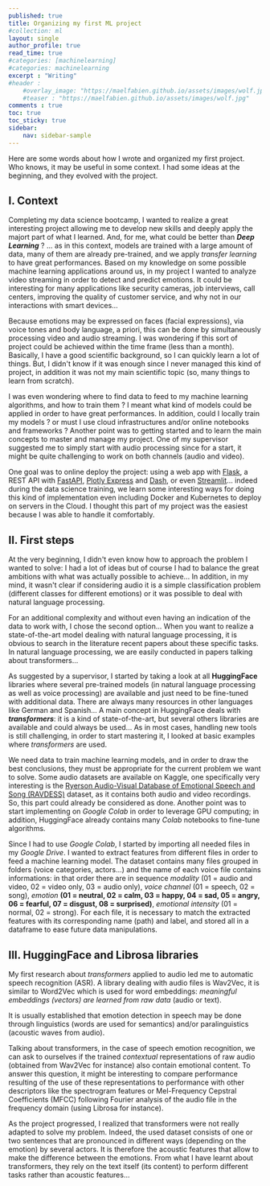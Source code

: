 ```yaml
---
published: true
title: Organizing my first ML project
#collection: ml
layout: single
author_profile: true
read_time: true
#categories: [machinelearning]
#categories: machinelearning
excerpt : "Writing"
#header :
    #overlay_image: "https://maelfabien.github.io/assets/images/wolf.jpg"
    #teaser : "https://maelfabien.github.io/assets/images/wolf.jpg"
comments : true
toc: true
toc_sticky: true
sidebar:
    nav: sidebar-sample
---
```


<!--src="https://cdn.mathjax.org/mathjax/latest/MathJax.js?config=TeX-MML-AM_CHTML">
</script> -->

Here are some words about how I wrote and organized my first project.
Who knows, it may be useful in some context. I had some ideas at the beginning,
and they evolved with the project.

## I. Context

Completing my data science bootcamp, I wanted to realize a great interesting
project allowing me to develop new skills and deeply apply the majort part of
what I learned. And, for me, what could be better than ***Deep Learning*** ? ...
as in this context, models are trained with a large amount of data, many of them
are already pre-trained, and we apply *transfer learning* to have great
performances.  Based on my knowledge on some possible machine learning
applications around us, in my project I wanted to analyze video streaming in
order to detect and predict emotions. It could be interesting for many
applications like security cameras, job interviews, call centers, improving the
quality of customer service, and why not in our interactions with smart
devices...

Because emotions may be expressed on faces (facial expressions), via voice tones
and body language, a priori, this can be done by simultaneously processing video
and audio streaming. I was wondering if this sort of project could be achieved
within the time frame (less than a month). Basically, I have a good scientific
background, so I can quickly learn a lot of things. But, I didn't know if it was
enough since I never managed this kind of project, in addition it was not my
main scientific topic (so, many things to learn from scratch).

I was even wondering where to find data to feed to my machine learning
algorithms, and how to train them ? I meant what kind of models could be applied
in order to have great performances. In addition, could I locally train my
models ? or must I use cloud infrastructures and/or online notebooks and
frameworks ? Another point was to getting started and to learn the main concepts
to master and manage my project. One of my supervisor suggested me to simply
start with audio processing since for a start, it might be quite challenging to
work on both channels (audio and video).

One goal was to online deploy the project: using a web app with [Flask](https://flask.palletsprojects.com/), a REST API with [FastAPI](https://fastapi.tiangolo.com), [Plotly Express](https://plotly.com/python/plotly-express/) and [Dash](https://dash-gallery.plotly.host/Portal/), or even [Streamlit](https://streamlit.io)...
indeed during the data science training, we learn some interesting ways for
doing this kind of implementation even including Docker and Kubernetes to deploy
on servers in the Cloud. I thought this part of my project was the easiest
because I was able to handle it comfortably.

## II. First steps

At the very beginning, I didn't even know how to approach the problem I wanted
to solve: I had a lot of ideas but of course I had to balance the great
ambitions with what was actually possible to achieve... In addition, in my mind,
it wasn't clear if considering audio it is a simple classification problem
(different classes for different emotions) or it was possible to deal with
natural language processing.

For an additional complexity and without even having an indication of the data
to work with, I chose the second option... When you want to realize a
state-of-the-art model dealing with natural language processing, it is obvious
to search in the literature recent papers about these specific tasks. In natural
language processing, we are easily conducted in papers talking about
transformers...

As suggested by a supervisor, I started by taking a look at all **HuggingFace**
libraries where several pre-trained models (in natural language processing as
well as voice processing) are available and just need to be fine-tuned with
additional data. There are always many resources in other languages like German
and Spanish... A main concept in HuggingFace deals with ***transformers***: it
is a kind of state-of-the-art, but several others libraries are available and
could always be used... As in most cases, handling new tools is still
challenging, in order to start mastering it, I looked at basic examples where *transformers* are used.

We need data to train machine learning models, and in order to draw the best
conclusions, they must be appropriate for the current problem we want to solve.
Some audio datasets are available on Kaggle, one specifically very interesting
is the [Ryerson Audio-Visual Database of Emotional Speech and Song (RAVDESS)](https://zenodo.org/record/1188976#.YF5hwC1Q2Rs) dataset, as it contains both audio and
video recordings. So, this part could already be considered as done. Another
point was to start implementing on *Google Colab* in order to leverage GPU
computing; in addition, HuggingFace already contains many *Colab* notebooks to
fine-tune algorithms.

Since I had to use *Google Colab*, I started by importing all needed files in my
*Google Drive*. I wanted to extract features from different files in order to
feed a machine learning model. The dataset contains many files grouped in
folders (voice categories, actors...) and the name of each voice file contains informations: in that order there are in sequence  *modality* (01 = audio and
video, 02 = video only, 03 = audio only), *voice channel* (01 = speech, 02 =
song), *emotion* **(01 = neutral, 02 = calm, 03 = happy, 04 = sad, 05 = angry, 06 = fearful, 07 = disgust, 08 = surprised)**, *emotional intensity* (01 = normal, 02 = strong). For each file, it is necessary to match the extracted features with its corresponding name (path) and label, and stored all in a dataframe to ease
future data manipulations.

## III. HuggingFace and Librosa libraries

My first research about *transformers* applied to audio led me to automatic
speech recognition (ASR). A library dealing with audio files is Wav2Vec, it is
similar to Word2Vec which is used for word embeddings:
*meaningful embeddings (vectors) are learned from raw data* (audio or text).

It is usually established that emotion detection in speech may be done through
linguistics (words are used for semantics) and/or paralinguistics (acoustic
waves from audio).

Talking about transformers, in the case of speech emotion recognition, we can
ask to ourselves if the trained *contextual* representations of raw audio
(obtained from Wav2Vec for instance) also contain emotional content. To answer
this question, it might be interesting to compare performance resulting of the
use of these representations to performance with other descriptors like the
spectrogram features or Mel-Frequency Cepstral Coefficients (MFCC) following
Fourier analysis of the audio file in the frequency domain (using Librosa for
instance).

As the project progressed, I realized that transformers were not really adapted
to solve my problem. Indeed, the used dataset consists of one or two sentences
that are pronounced in different ways (depending on the emotion) by several
actors. It is therefore the acoustic features that allow to make the difference
between the emotions. From what I have learnt about transformers, they rely on
the text itself (its content) to perform different tasks rather than acoustic
features...
